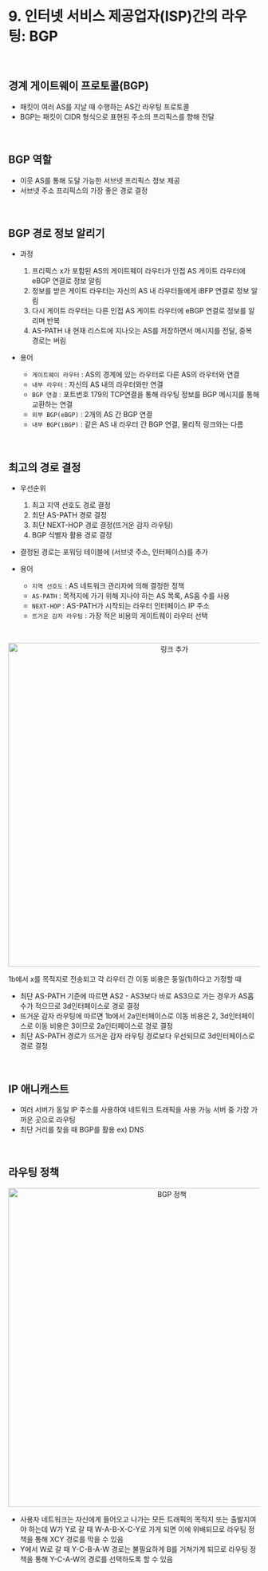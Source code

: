 # 9. 인터넷 서비스 제공업자(ISP)간의 라우팅: BGP

<br>

## 경계 게이트웨이 프로토콜(BGP)
- 패킷이 여러 AS를 지날 때 수행하는 AS간 라우팅 프로토콜
- BGP는 패킷이 CIDR 형식으로 표현된 주소의 프리픽스를 향해 전달

<br>

## BGP 역할
 - 이웃 AS를 통해 도달 가능한 서브넷 프리픽스 정보 제공
 - 서브넷 주소 프리픽스의 가장 좋은 경로 결정

<br>

## BGP 경로 정보 알리기
- 과정
  1) 프리픽스 x가 포함된 AS의 게이트웨이 라우터가 인접 AS 게이트 라우터에 eBGP 연결로 정보 알림
  2) 정보를 받은 게이트 라우터는 자신의 AS 내 라우터들에게 iBFP 연결로 정보 알림
  3) 다시 게이트 라우터는 다른 인접 AS 게이트 라우터에 eBGP 연결로 정보를 알리며 반복
  4) AS-PATH 내 현재 리스트에 지나오는 AS를 저장하면서 메시지를 전달, 중복 경로는 버림

- 용어
  * `게이트웨이 라우터` : AS의 경계에 있는 라우터로 다른 AS의 라우터와 연결
  * `내부 라우터` : 자신의 AS 내의 라우터와만 연결
  * `BGP 연결` : 포트번호 179의 TCP연결을 통해 라우팅 정보를 BGP 메시지를 통해 교환하는 연결
  * `외부 BGP(eBGP)` : 2개의 AS 간 BGP 연결
  * `내부 BGP(iBGP)` : 같은 AS 내 라우터 간 BGP 연결, 물리적 링크와는 다름

<br>

## 최고의 경로 결정
- 우선순위
  1) 최고 지역 선호도 경로 결정
  2) 최단 AS-PATH 경로 결정
  3) 최단 NEXT-HOP 경로 결정(뜨거운 감자 라우팅)
  4) BGP 식별자 활용 경로 결정
- 결정된 경로는 포워딩 테이블에 (서브넷 주소, 인터페이스)를 추가

- 용어
  * `지역 선호도` : AS 네트워크 관리자에 의해 결정한 정책
  * `AS-PATH` : 목적지에 가기 위해 지나야 하는 AS 목록, AS홉 수를 사용
  * `NEXT-HOP` : AS-PATH가 시작되는 라우터 인터페이스 IP 주소
  * `뜨거운 감자 라우팅` : 가장 적은 비용의 게이트웨이 라우터 선택

<br>

<p align="center"><img width="650" alt="링크 추가" src="https://user-images.githubusercontent.com/86337233/213658063-f56d6a18-67ac-40c4-9ed4-c0e025822fc5.png">

1b에서 x를 목적지로 전송되고 각 라우터 간 이동 비용은 동일(1)하다고 가정할 때
 - 최단 AS-PATH 기준에 따르면 AS2 - AS3보다 바로 AS3으로 가는 경우가 AS홉 수가 적으므로 3d인터페이스로 경로 결정
 - 뜨거운 감자 라우팅에 따르면 1b에서 2a인터페이스로 이동 비용은 2, 3d인터페이스로 이동 비용은 3이므로 2a인터페이스로 경로 결정
 - 최단 AS-PATH 경로가 뜨거운 감자 라우팅 경로보다 우선되므로 3d인터페이스로 경로 결정

<br>

## IP 애니캐스트
- 여러 서버가 동일 IP 주소를 사용하여 네트워크 트래픽을 사용 가능 서버 중 가장 가까운 곳으로 라우팅
- 최단 거리를 찾을 때 BGP를 활용 ex) DNS

<br>

## 라우팅 정책
<p align="center"><img width="640" alt="BGP 정책" src="https://user-images.githubusercontent.com/86337233/213658073-8398ac03-a290-49be-8260-696b19d42110.png">
  
 - 사용자 네트워크는 자신에게 들어오고 나가는 모든 트래픽의 목적지 또는 출발지여야 하는데 
   W가 Y로 갈 때 W-A-B-X-C-Y로 가게 되면 이에 위배되므로 라우팅 정책을 통해 XCY 경로를 막을 수 있음
 - Y에서 W로 갈 때 Y-C-B-A-W 경로는 불필요하게 B를 거쳐가게 되므로 라우팅 정책을 통해 Y-C-A-W의 경로를 선택하도록 할 수 있음
